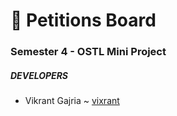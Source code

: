 # 📜 Petitions Board
###  Semester 4 - OSTL Mini Project

##### DEVELOPERS

- Vikrant Gajria ~ [vixrant](http://www.vikrant.ga)
